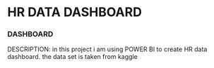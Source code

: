 
# HR DATA DASHBOARD

### DASHBOARD




DESCRIPTION:
in this project i am using POWER BI to create  HR data dashboard. the data set is taken from kaggle



